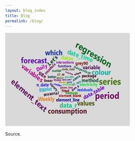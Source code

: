 ```yaml
---
layout: blog_index
title: Blog
permalink: /blog/
---
```


<img class="avatar" src="/cloud.png" width="400" height="300" border="0"/>

Source.
